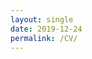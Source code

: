 ```yaml
---
layout: single
date: 2019-12-24
permalink: /CV/
---
```


<object data="/assets/cv/CV.pdf" type="application/pdf" width="100%" height="100%">
</object> 
